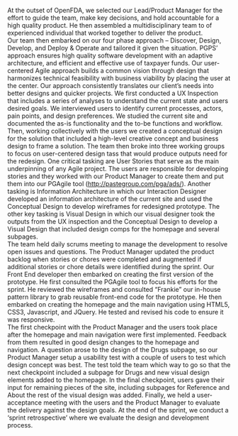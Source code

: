 At the outset of OpenFDA, we selected our Lead/Product Manager for the effort to guide the team, make key decisions, and hold accountable for a high quality product.  He then assembled a multidisciplinary team to of experienced individual that worked together to deliver the product.  
Our team then embarked on our four phase approach – Discover, Design, Develop, and Deploy & Operate and tailored it given the situation. PGPS’ approach ensures high quality software development with an adaptive architecture, and efficient and effective use of taxpayer funds. Our user-centered Agile approach builds a common vision through design that harmonizes technical feasibility with business viability by placing the user at the center. Our approach consistently translates our client’s needs into better designs and quicker projects.
We first conducted a UX Inspection that includes a series of analyses to understand the current state and users desired goals. We interviewed users to identify current processes, actors, pain points, and design preferences. We studied the current site and documented the as-is functionality and the to-be functions and workflow.  Then, working collectively with the users we created a conceptual design for the solution that included a high-level creative concept and business design to frame a solution.
The team then broke into three working groups to focus on user-centered design tass that would produce outputs need for the redesign.  One critical tasking are User Stories that serve as the main underpinning of any Agile project. The users are responsible for developing stories and they worked with our Product Manager to create them and put them into our PGAgile tool (http://pastegroup.com/pga/ads/).  Another tasking is Information Architecture in which our Interaction Designer developed an information architecture of the current site and used the Conceptual Design to develop wireframes for redesigned prototype.  The other key tasking is Visual Design in which our visual designer took the outputs from the UX inspection and the Conceptual Design to develop a Visual Design that included design comps for the homepage and several subpages.  
The team held daily scrums meeting to manage the development to resolve open issues and questions.  The Product Manager updated the product backlog when stories or chores were completed and augmented if additional stories or chore details were identified during the sprint. 
Our Front End developer then embarked on creating the first version of the prototype.  He first consulted the PGAgile tool to focus his efforts for the sprint.  He reviewed the wireframes and consulted “Frankie” our in-house pattern library to grab reusable front-end code for the prototype.  He then embarked on creating the homepage and the main navigation using HTML5, CSS3, Javascript, and JQuery.  He tested and revised his code to ensure it was responsive.  
The first checkpoint with the Product Manager and the users took place after the homepage and main navigation were first implemented.  Feedback from them resulted in good design changes to the homepage and navigation.  A question arose to the design of the Drugs subpage, so our Product Manager setup a usability test with a couple of users to test which design concept was best.  The test told the team which way to go so that the next checkpoint included a subpage for Drugs and new visual design elements added to the homepage.  In the final checkpoint, users gave their input for remaining pieces of the site, including subpages for Reference and About the rest of the visual design was added.  Finally, we held a user-acceptance meeting with the users and the Product Manager to evaluate the delivery against the design goals.  At the end of the sprint, we conduct a ‘sprint retrospective’ where we evaluate the design and development process.

